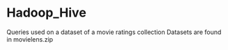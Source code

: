 # Hadoop_Hive
Queries used on a dataset of a movie ratings collection
Datasets are found in movielens.zip
